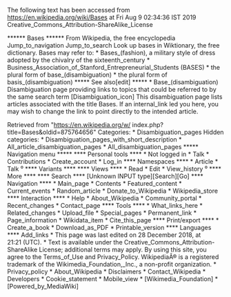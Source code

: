 The following text has been accessed from https://en.wikipedia.org/wiki/Bases at Fri Aug 9 02:34:36 IST 2019
Creative_Commons_Attribution-ShareAlike_License




















****** Bases ******
From Wikipedia, the free encyclopedia
Jump_to_navigation Jump_to_search
 Look up bases in Wiktionary, the free dictionary.
Bases may refer to:
    * Bases_(fashion), a military style of dress adopted by the chivalry of the
      sixteenth_century
    * Business_Association_of_Stanford_Entrepreneurial_Students (BASES)
    * the plural form of base_(disambiguation)
    * the plural form of basis_(disambiguation)
***** See also[edit] *****
    * Base_(disambiguation)
                      Disambiguation page providing links to topics that could
                      be referred to by the same search term
[Disambiguation_icon] This disambiguation page lists articles associated with
                      the title Bases.
                      If an internal_link led you here, you may wish to change
                      the link to point directly to the intended article.

Retrieved from "https://en.wikipedia.org/w/
index.php?title=Bases&oldid=875764656"
Categories:
    * Disambiguation_pages
Hidden categories:
    * Disambiguation_pages_with_short_description
    * All_article_disambiguation_pages
    * All_disambiguation_pages
***** Navigation menu *****
**** Personal tools ****
    * Not logged in
    * Talk
    * Contributions
    * Create_account
    * Log_in
**** Namespaces ****
    * Article
    * Talk
⁰
**** Variants ****
**** Views ****
    * Read
    * Edit
    * View_history
⁰
**** More ****
**** Search ****
[Unknown INPUT type][Search][Go]
**** Navigation ****
    * Main_page
    * Contents
    * Featured_content
    * Current_events
    * Random_article
    * Donate_to_Wikipedia
    * Wikipedia_store
**** Interaction ****
    * Help
    * About_Wikipedia
    * Community_portal
    * Recent_changes
    * Contact_page
**** Tools ****
    * What_links_here
    * Related_changes
    * Upload_file
    * Special_pages
    * Permanent_link
    * Page_information
    * Wikidata_item
    * Cite_this_page
**** Print/export ****
    * Create_a_book
    * Download_as_PDF
    * Printable_version
**** Languages ****
Add_links
    * This page was last edited on 28 December 2018, at 21:21 (UTC).
    * Text is available under the Creative_Commons_Attribution-ShareAlike
      License; additional terms may apply. By using this site, you agree to the
      Terms_of_Use and Privacy_Policy. WikipediaÂ® is a registered trademark of
      the Wikimedia_Foundation,_Inc., a non-profit organization.
    * Privacy_policy
    * About_Wikipedia
    * Disclaimers
    * Contact_Wikipedia
    * Developers
    * Cookie_statement
    * Mobile_view
    * [Wikimedia_Foundation]
    * [Powered_by_MediaWiki]
